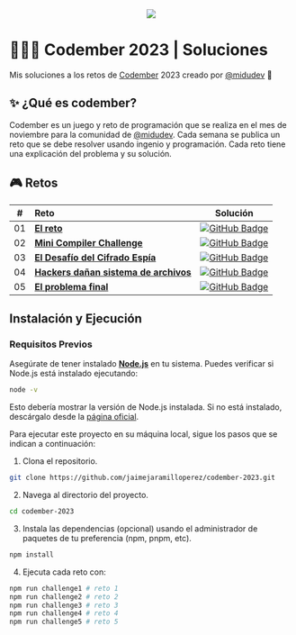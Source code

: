 <div align="center">
  <a href="https://codember.dev/">
    <img src="https://github.com/user-attachments/assets/cc4cc1ce-32e1-417b-ad18-6c9ea8031b4a" /> 
  </a>
</div>

# 👨🏻‍💻 Codember 2023 | Soluciones

Mis soluciones a los retos de [Codember](https://codember.dev/) 2023 creado por [@midudev](https://github.com/midudev/) 👾

## ✨ ¿Qué es codember?

Codember es un juego y reto de programación que se realiza en el mes de noviembre para la comunidad de [@midudev](https://github.com/midudev/). Cada semana se publica un reto que se debe resolver usando ingenio y programación. Cada reto tiene una explicación del problema y su solución.

## 🎮 Retos

|  #  | Reto                                                                 | Solución                                                                                                                              |
| :-: | :------------------------------------------------------------------  | :-----------------------------------------------------------------------------------------------------------------------------------: |
| 01  | [**El reto**](/src/challenge-01/README.md)                           | [![GitHub Badge](https://img.shields.io/badge/Código-181717?logo=github&logoColor=fff&style=flat-square)](/src/challenge-01/index.js) |
| 02  | [**Mini Compiler Challenge**](/src/challenge-02/README.md)           | [![GitHub Badge](https://img.shields.io/badge/Código-181717?logo=github&logoColor=fff&style=flat-square)](/src/challenge-02/index.js) |
| 03  | [**El Desafío del Cifrado Espía**](/src/challenge-03/README.md)      | [![GitHub Badge](https://img.shields.io/badge/Código-181717?logo=github&logoColor=fff&style=flat-square)](/src/challenge-03/index.js) |
| 04  | [**Hackers dañan sistema de archivos**](/src/challenge-04/README.md) | [![GitHub Badge](https://img.shields.io/badge/Código-181717?logo=github&logoColor=fff&style=flat-square)](/src/challenge-04/index.js) |
| 05  | [**El problema final**](/src/challenge-05/README.md)                 | [![GitHub Badge](https://img.shields.io/badge/Código-181717?logo=github&logoColor=fff&style=flat-square)](/src/challenge-05/index.js) |

## Instalación y Ejecución

### Requisitos Previos

Asegúrate de tener instalado [**Node.js**](https://nodejs.org/) en tu sistema. Puedes verificar si Node.js está instalado ejecutando:

```bash
node -v
```

Esto debería mostrar la versión de Node.js instalada. Si no está instalado, descárgalo desde la [página oficial](https://nodejs.org/).

Para ejecutar este proyecto en su máquina local, sigue los pasos que se indican a continuación:

1. Clona el repositorio.

```bash
git clone https://github.com/jaimejaramilloperez/codember-2023.git
```

2. Navega al directorio del proyecto.

```bash
cd codember-2023
```

3. Instala las dependencias (opcional) usando el administrador de paquetes de tu preferencia (npm, pnpm, etc).

```bash
npm install
```

4. Ejecuta cada reto con:

```bash
npm run challenge1 # reto 1
npm run challenge2 # reto 2
npm run challenge3 # reto 3
npm run challenge4 # reto 4
npm run challenge5 # reto 5
```